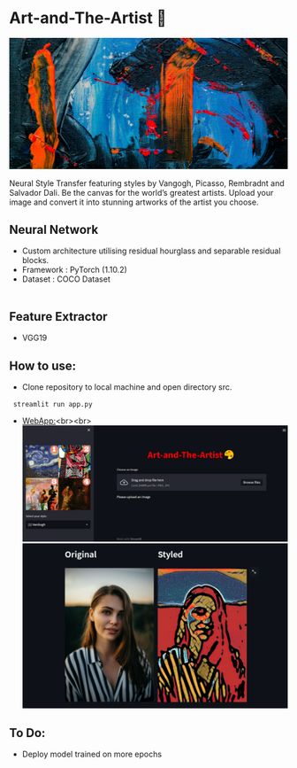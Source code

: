 # Art-and-The-Artist 🎨
![Image](https://github.com/Ashish-Abraham/Art-and-The-Artist/blob/main/images/cover.jpg)

Neural Style Transfer featuring styles by Vangogh, Picasso, Rembradnt and Salvador Dali. Be the canvas for the world’s greatest artists. Upload your image and convert it into stunning artworks of the artist you choose.
## Neural Network
* Custom architecture utilising residual hourglass and separable residual blocks.
* Framework : PyTorch (1.10.2)
* Dataset : COCO Dataset <br><br>

## Feature Extractor
* VGG19
 
## How to use:
* Clone repository to local machine and open directory src.<br>
```
 streamlit run app.py
```
* [WebApp:]([https://share.streamlit.io/ashish-abraham/bark-ode/main/src/app.py](https://ashish-abraham-art-and-the-artist-srcapp-ovltuy.streamlit.app/))<br><br>
![Image](https://github.com/Ashish-Abraham/Art-and-The-Artist/blob/main/images/ui1.png)
![Image](https://github.com/Ashish-Abraham/Art-and-The-Artist/blob/main/images/ui2.png)<br>

## To Do:
* Deploy model trained on more epochs


